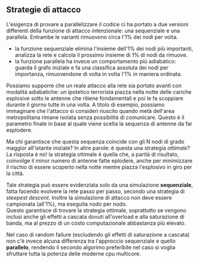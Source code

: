 
## Strategie di attacco

L'esigenza di provare a parallelizzare il codice ci ha portato a due versioni differenti della funzione di attacco intenzionale: una sequenziale e una parallela. Entrambe le varianti rimuovono circa l'1% dei nodi per volta.
* la funzione sequenziale elimina l'insieme dell'1% dei nodi più importanti, analizza la rete e calcola il prossimo insieme di 1% di nodi da rimuove.
* la funzione parallela ha invece un comportamento più adiabatico: guarda il grafo iniziale e fa una classifica assoluta dei nodi per importanza, rimuovendone di volta in volta l'1% in maniera ordinata.

Possiamo supporre che un reale attacco alla rete sia portato avanti con modalità adiabatiche: un ipotetico terrorista piazza nella notte delle cariche esplosive sotto le antenne che ritiene fondamentali e poi le fa scoppiare durante il giorno tutte in una volta.
A titolo di esempio, possiamo immaginare che l'attacco si consideri riuscito quando metà dell'area metropolitana rimane isolata senza possibilità di comunicare. Questo è il parametro finale in base al quale viene scelta la sequenza di antenne da far esplodere.

Ma chi garantisce che questa sequenza coincide con gli N nodi di grado maggior all'istante iniziale?
In altre parole: è questa una strategia *ottimale*?  
La risposta è no!
la strategia ottimale è quella che, a parità di risultato, coinvolge il minor numero di antenne fatte eplodere, anche per minimizzare il rischio di essere scoperto nella notte mentre piazza l'esplosivo in giro per la città.

Tale strategia può essere evidenziata solo da una simulazione **sequenziale**, fatta facendo evolvere la rete passo per passo, secondo una strategia di *steepest descent*. Inoltre la simulazione di attacco non deve essere campionata (all'1%), ma eseguita nodo per nodo.  
Questo garantisce di trovare la strategia ottimale, soprattutto se vengono inclusi anche gli effetti a cascata dovuti all'overload e alla saturazione di banda, ma al prezzo di un costo computazionale abbastanza più elevato.

Nel caso di random failure (escludendo gli effetti di saturazione a cascata) non c'è invece alcuna differenza tra l'approccio sequenziale e quello **parallelo**, rendendo il secondo algorimo preferibile nel caso si voglia sfruttare tutta la potenza delle moderne cpu multicore.


